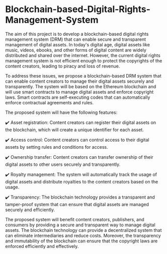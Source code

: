 # Blockchain-based-Digital-Rights-Management-System

The aim of this project is to develop a blockchain-based digital rights management system (DRM) that can enable secure and transparent management of digital assets. In today's digital age, digital assets like music, videos, ebooks, and other forms of digital content are widely distributed and shared over the internet. However, the current digital rights management system is not efficient enough to protect the copyrights of the content creators, leading to piracy and loss of revenue.

To address these issues, we propose a blockchain-based DRM system that can enable content creators to manage their digital assets securely and transparently. The system will be based on the Ethereum blockchain and will use smart contracts to manage digital assets and enforce copyright laws. Smart contracts are self-executing codes that can automatically enforce contractual agreements and rules.

The proposed system will have the following features:

✔️ Asset registration: Content creators can register their digital assets on the blockchain, which will create a unique identifier for each asset.

✔️ Access control: Content creators can control access to their digital assets by setting rules and conditions for access.

✔️ Ownership transfer: Content creators can transfer ownership of their digital assets to other users securely and transparently.

✔️ Royalty management: The system will automatically track the usage of digital assets and distribute royalties to the content creators based on the usage.

✔️ Transparency: The blockchain technology provides a transparent and tamper-proof system that can ensure that digital assets are managed securely and efficiently.

The proposed system will benefit content creators, publishers, and consumers by providing a secure and transparent way to manage digital assets. The blockchain technology can provide a decentralized system that can eliminate intermediaries and reduce costs. Moreover, the transparency and immutability of the blockchain can ensure that the copyright laws are enforced efficiently and effectively.
